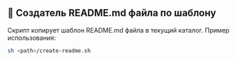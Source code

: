 ## 💬 Создатель README.md файла по шаблону

<p>
    Скрипт копирует шаблон README.md файла в текущий каталог.
    Пример использования:
</p> 

```bash
sh <path>/create-readme.sh
```

<br />

